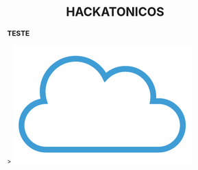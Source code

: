 <!DOCTYPE html>
<html lang="en">

 <head>
    <center>
        <h1>HACKATONICOS</h1>
    </center>
 </head>

 <body>
    <div>
        <h3>TESTE</h3>>
        <img src="images/teste.png" />
    </div>
 </body>

 </html>
